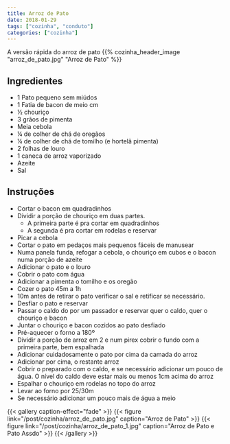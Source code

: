 ```yaml
---
title: Arroz de Pato
date: 2018-01-29
tags: ["cozinha", "conduto"]
categories: ["cozinha"]
---
```


A versão rápida do arroz de pato
{{% cozinha_header_image "arroz_de_pato.jpg" "Arroz de Pato" %}}

<!--more-->

## Ingredientes
* 1 Pato pequeno sem miúdos
* 1 Fatia de bacon de meio cm
* ½ chouriço
* 3 grãos de pimenta
* Meia cebola
* ¼ de colher de chá de oregãos 
* ¼ de colher de chá de tomilho (e hortelã pimenta)
* 2 folhas de louro
* 1 caneca de arroz vaporizado
* Azeite
* Sal


## Instruções
* Cortar o bacon em quadradinhos
* Dividir a porção de chouriço em duas partes.
  * A primeira parte é pra cortar em quadradinhos
  * A segunda é pra cortar em rodelas e reservar
* Picar a cebola
* Cortar o pato em pedaços mais pequenos fáceis de manusear
* Numa panela funda, refogar a cebola, o chouriço em cubos e o bacon numa porção de azeite
* Adicionar o pato e o louro
* Cobrir o pato com água
* Adicionar a pimenta o tomilho e os oregão
* Cozer o pato 45m a 1h
* 10m antes de retirar o pato verificar o sal e retificar se necessário.
* Desfiar o pato e reservar
* Passar o caldo do por um passador e reservar quer o caldo, quer o chouriço e bacon
* Juntar o chouriço e bacon cozidos ao pato desfiado
* Pré-aquecer o forno a 180º
* Dividir a porção de arroz em 2 e num pirex cobrir o fundo com a primeira parte, bem espalhada
* Adicionar cuidadosamente o pato por cima da camada do arroz
* Adicionar por cima, o restante arroz
* Cobrir o preparado com o caldo, e se necessário adicionar um pouco de água. O nível do caldo deve estar mais ou menos 1cm acima do arroz
* Espalhar o chouriço em rodelas no topo do arroz
* Levar ao forno por 25/30m
* Se necessário adicionar um pouco mais de água a meio


{{< gallery caption-effect="fade" >}}
  {{< figure link="/post/cozinha/arroz_de_pato.jpg" caption="Arroz de Pato" >}}
  {{< figure link="/post/cozinha/arroz_de_pato_1.jpg" caption="Arroz de Pato e Pato Assdo" >}}
{{< /gallery >}}